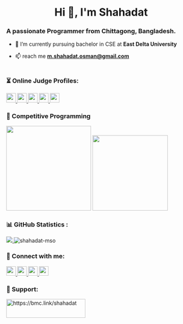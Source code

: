 <h1 align="center">Hi 👋, I'm Shahadat</h1>
<h3 align="left">A passionate Programmer from Chittagong, Bangladesh.</h3>

- 🌱 I’m currently pursuing bachelor in CSE at **East Delta University**

- 📫 reach me **m.shahadat.osman@gmail.com**<br><br>


<h3 align="left">⏳ Online Judge Profiles:</h3>
<p left="center">
  <a href="https://codeforces.com/profile/shahadat.osman">
    <img src="https://img.shields.io/badge/Codeforces-1F8ACB.svg?style=for-the-badge&logo=Codeforces&logoColor=white" height=25 />
  </a>
  <a href="https://leetcode.com/shahadat_osman/">
    <img src="https://img.shields.io/badge/LeetCode-FFA116.svg?style=for-the-badge&logo=LeetCode&logoColor=white" height=25 />
  </a>
  <a href="https://www.codechef.com/users/shahadat_mso">
    <img src="https://img.shields.io/badge/CodeChef-%23964B00.svg?style=for-the-badge&logo=CodeChef&logoColor=white" height=25 />
  </a>
  <a href="https://www.hackerearth.com/@shahadat.osman">
    <img src="https://img.shields.io/badge/HackerEarth-2C3454.svg?style=for-the-badge&logo=HackerEarth&logoColor=white" height=25 />
  </a>
  <a href="https://www.hackerrank.com/shahadat_osman">
    <img src="https://img.shields.io/badge/HackerRank-00EA64.svg?style=for-the-badge&logo=HackerRank&logoColor=white" height=25 />
  </a>
</p>


<h3 align="left">🏁 Competitive Programming</h3>
<p float="left">
  <img height="225em" src="https://codeforces-readme-stats.vercel.app/api/card?username=shahadat.osman&theme=dracula" />
  <img height="200em" src="https://leetcard.jacoblin.cool/shahadat_osman?theme=dark&font=Karma&ext=contest" />
</p>

<h3 align="left">📊 GitHub Statistics :</h3>
<p float="left">
  <a href="https://github.com/anuraghazra/github-readme-stats">
    <img src="https://github-readme-stats.vercel.app/api/top-langs/?username=shahadat-mso&theme=dracula" />
  </a>
  <img src="https://github-readme-streak-stats.herokuapp.com/?user=shahadat-mso&theme=dracula" alt="shahadat-mso" />
</p>


<!-- <p align="left"> <img src="https://komarev.com/ghpvc/?username=shahadat-mso&label=Profile%20views&color=0e75b6&style=flat" alt="shahadat-mso" /> </p> -->

<h3 align="left">🤝 Connect with me:</h3>
<p left="center">
  <a href="https://twitter.com/shahadat_mso">
    <img src="https://img.shields.io/badge/twitter-%231DA1F2.svg?&style=for-the-badge&logo=twitter&logoColor=white" height=25>
  </a> 
  <a href="https://www.linkedin.com/in/shahadat-osman-491995155/">
    <img src="https://img.shields.io/badge/linkedin-%230077B5.svg?&style=for-the-badge&logo=linkedin&logoColor=white" height=25>
  </a> 
  <a href="https://www.facebook.com/shahadat.ms">
    <img src="https://img.shields.io/badge/Facebook-1877F2?style=for-the-badge&logo=facebook&logoColor=white" height=25>
  </a>
  <a href="https://stackoverflow.com/users/14873326/shahadat-osman">
    <img src="https://img.shields.io/badge/Stack%20Overflow-F58025.svg?style=for-the-badge&logo=Stack-Overflow&logoColor=white" height=25>
  </a>
</p>

<h3 align="left">💝 Support:</h3>
<p><a href="https://www.buymeacoffee.com/https://bmc.link/shahadat"> <img align="left" src="https://cdn.buymeacoffee.com/buttons/v2/default-yellow.png" height="50" width="210" alt="https://bmc.link/shahadat" /></a></p><br><br>
